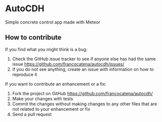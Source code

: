# AutoCDH

Simple concrete control app made with Meteor

## How to contribute

If you find what you might think is a bug:

1. Check the GitHub issue tracker to see if anyone else has had the same issue
   https://github.com/francocatena/autocdh/issues/
2. If you do not see anything, create an issue with information on how to reproduce it

If you want to contribute an enhancement or a fix:

1. Fork the project on GitHub
   https://github.com/francocatena/autocdh/
2. Make your changes with tests
3. Commit the changes without making changes to any other files that are not related to your enhancement or fix
4. Send a pull request
